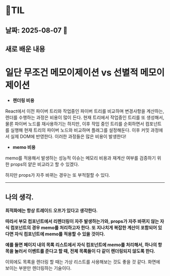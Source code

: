 # 🧾TIL

## 날짜: 2025-08-07 🐣

## 새로 배운 내용

# 일단 무조건 메모이제이션 vs 선별적 메모이제이션

- **렌더링 비용**

React에서 이전 파이버 트리와 작업중인 파이버 트리를 비교하며 변경사항을 계산하는, 렌더를 수행하는 과정은 비용이 많이 든다. 현재 트리에서 작업중인 트리를 또 생성해서, 물론 파이버 노드를 재사용하기는 하지만, 이후 작업 중인 트리를 순회하면서 컴포넌트를 실행해 현재 트리의 파이버 노드와 비교하며 플래그를 설정해둔다. 이후 커밋 과정에서 실제 DOM에 반영한다. 이러한 과정들은 많은 비용이 발생한다!

- **memo 비용**

memo를 적용해서 발생하는 성능적 이슈는 메모리 비용과 재계산 여부를 검증하기 위한 props의 얕은 비교라고 할 수 있겠다.

하지만 props가 자주 바뀌는 경우는 또 부적절할 수 있다.

---

## 나의 생각.

**최적화에는 항상 트레이드 오프가 있다고 생각한다.**

**따라서 부모 컴포넌트에서 리렌더링이 자주 발생하는가와, props가 자주 바뀌지 않는 자식 컴포넌트의 경우 memo를 처리하고자 한다. 또 지나치게 복잡한 계산이 포함되어 있다면 자식 컴포넌트에 memo를 적용할 수 있을 것이다.**

**예를 들면 페이지 내의 목록 리스트에서 자식 컴포넌트에 memo를 처리해서, 하나의 항목을 눌러서 이벤트를 준다고 할 때, 전체 목록들이 다 같이 렌더링되지 않도록 한다.**

이외에도 목록을 렌더링 할 때는 가상 리스트를 사용해보는 것도 좋을 것 같다. 화면에 보이는 부분만 렌더링하는 기술이다.
